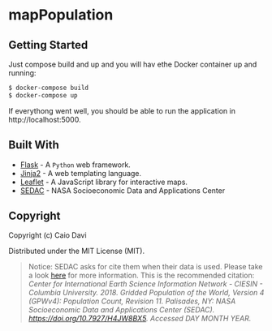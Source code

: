 # mapPopulation

## Getting Started 

Just compose build and up and you will hav ethe Docker container up and running:

```bash
$ docker-compose build
$ docker-compose up
```
If everythong went well, you should be able to run the application in http://localhost:5000.

## Built With

- [Flask](http://flask.pocoo.org/) - A `Python` web framework.
- [Jinja2](http://jinja.pocoo.org/docs/2.10/) - A web templating language.
- [Leaflet](https://leafletjs.com/) - A JavaScript library for interactive maps.
- [SEDAC](https://sedac.ciesin.columbia.edu/) - NASA Socioeconomic Data and Applications Center

## Copyright
Copyright (c) Caio Davi

Distributed under the MIT License (MIT).

> Notice: SEDAC asks for cite them when their data is used. Please take a look [here](https://sedac.ciesin.columbia.edu/citations) for more information. This is the recommended citation:
> <br>_Center for International Earth Science Information Network - CIESIN - Columbia University. 2018. Gridded Population of the World, Version 4 (GPWv4): Population Count, Revision 11. Palisades, NY: NASA Socioeconomic Data and Applications Center (SEDAC). https://doi.org/10.7927/H4JW8BX5. Accessed DAY MONTH YEAR._
